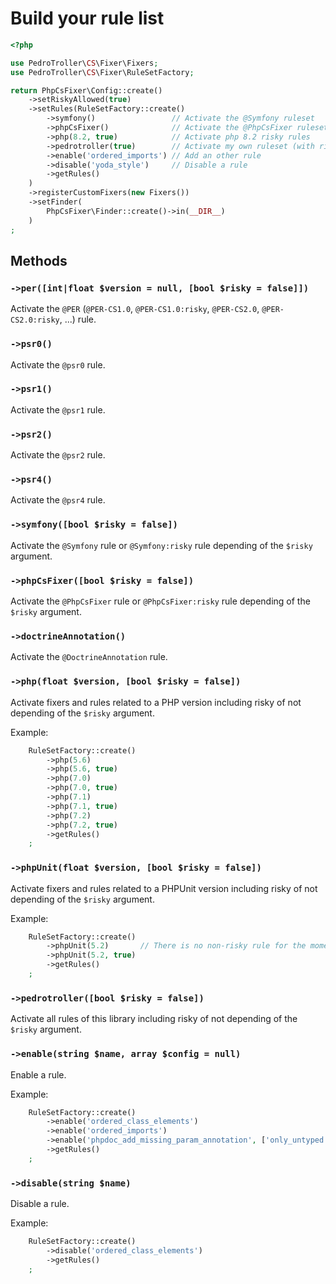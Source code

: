 # Build your rule list

```php
<?php

use PedroTroller\CS\Fixer\Fixers;
use PedroTroller\CS\Fixer\RuleSetFactory;

return PhpCsFixer\Config::create()
    ->setRiskyAllowed(true)
    ->setRules(RuleSetFactory::create()
        ->symfony()                 // Activate the @Symfony ruleset
        ->phpCsFixer()              // Activate the @PhpCsFixer ruleset
        ->php(8.2, true)            // Activate php 8.2 risky rules
        ->pedrotroller(true)        // Activate my own ruleset (with risky rules)
        ->enable('ordered_imports') // Add an other rule
        ->disable('yoda_style')     // Disable a rule
        ->getRules()
    )
    ->registerCustomFixers(new Fixers())
    ->setFinder(
        PhpCsFixer\Finder::create()->in(__DIR__)
    )
;
```

## Methods

### `->per([int|float $version = null, [bool $risky = false]])`

Activate the `@PER` (`@PER-CS1.0`, `@PER-CS1.0:risky`, `@PER-CS2.0`, `@PER-CS2.0:risky`, ...) rule.

### `->psr0()`

Activate the `@psr0` rule.

### `->psr1()`

Activate the `@psr1` rule.

### `->psr2()`

Activate the `@psr2` rule.

### `->psr4()`

Activate the `@psr4` rule.

### `->symfony([bool $risky = false])`

Activate the `@Symfony` rule or `@Symfony:risky` rule depending of the `$risky` argument.

### `->phpCsFixer([bool $risky = false])`

Activate the `@PhpCsFixer` rule or `@PhpCsFixer:risky` rule depending of the `$risky` argument.

### `->doctrineAnnotation()`

Activate the `@DoctrineAnnotation` rule.

### `->php(float $version, [bool $risky = false])`

Activate fixers and rules related to a PHP version including risky of not depending of the `$risky` argument.

Example:

```php
    RuleSetFactory::create()
        ->php(5.6)
        ->php(5.6, true)
        ->php(7.0)
        ->php(7.0, true)
        ->php(7.1)
        ->php(7.1, true)
        ->php(7.2)
        ->php(7.2, true)
        ->getRules()
    ;
```

### `->phpUnit(float $version, [bool $risky = false])`

Activate fixers and rules related to a PHPUnit version including risky of not depending of the `$risky` argument.

Example:

```php
    RuleSetFactory::create()
        ->phpUnit(5.2)       // There is no non-risky rule for the moment
        ->phpUnit(5.2, true)
        ->getRules()
    ;
```

### `->pedrotroller([bool $risky = false])`

Activate all rules of this library including risky of not depending of the `$risky` argument.

### `->enable(string $name, array $config = null)`

Enable a rule.

Example:

```php
    RuleSetFactory::create()
        ->enable('ordered_class_elements')
        ->enable('ordered_imports')
        ->enable('phpdoc_add_missing_param_annotation', ['only_untyped' => true])
        ->getRules()
    ;
```

### `->disable(string $name)`

Disable a rule.

Example:

```php
    RuleSetFactory::create()
        ->disable('ordered_class_elements')
        ->getRules()
    ;
```
